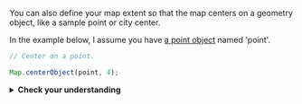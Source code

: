 
You can also define your map extent so that the map centers on a geometry object, like a sample point or city center.  

In the example below, I assume you have [a point object](../../code/geometry/constructPointGeometry.md) named 'point'.  

```js
// Center on a point.  

Map.centerObject(point, 4);
```  

<details>
<summary><b>Check your understanding</b></summary>
<br>
If you have the choice, should you center the map before you add a layer, or add a layer before you center the map, or do you think that the sequence really does not matter?
</details>
